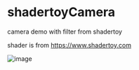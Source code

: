 # shadertoyCamera
camera demo with filter from shadertoy

shader is from https://www.shadertoy.com

![image](show.gif)